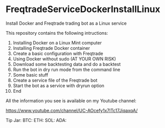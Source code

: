 # FreqtradeServiceDockerInstallLinux
Install Docker and Freqtrade trading bot as a Linux service

This repository contains the following intructions:

1. Installing Docker on a Linux Mint computer
2. Installing Freqtrade Docker container
3. Create a basic configuration with Freqtrade
4. Using Docker without sudo (AT YOUR OWN RISK)
5. Download some backtesting data and do a backtest
6. Run the bot in dry run mode from the command line
5. Some basic stuff 
4. Create a service file of the Freqtrade bot
7. Start the bot as a service with dryrun option
8. End

All the information you see is available on my Youtube channel:

https://www.youtube.com/channel/UC-AOcefy1x7lTc17JiqaxqA/

Tip Jar:
BTC: 
ETH: 
SOL: 
ADA: 
